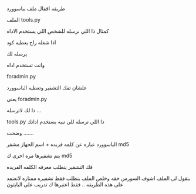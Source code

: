 
طريقه اقفال ملف بباسوورد 

الملف tools.py

كمثال ذا اللي نرسله للشخص اللي يستخدم الاداه

اذا شغله راح يعطيه كود

يرسله لك

وانت تستخدم اداه

foradmin.py

علشان تفك التشفير وتعطيه الباسوورد

يعني foradmin.py

ذا لك لاترسله ...

tools.py ذا اللي ترسله للي تبيه يستخدم اداتك

وضحت .......

الباسوورد عباره عن كلمه فريده + اسم الجهاز مشفر md5

يتم تشفيرها مره اخرى ك md5


فك التشفير يتطلب معرفه الكلمه الفريده

بتقول لي الملف اشوف السورس حقه وخلص
الملف يتطلب فقط تشفيره ممتازه
لاتعتمد على هذه الطريقه .. فقط اعتبرها ك تدريب على البايثون
